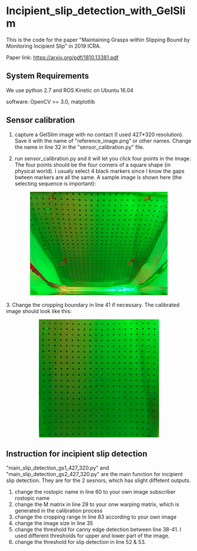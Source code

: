 # Incipient_slip_detection_with_GelSlim

This is the code for the paper "Maintaining Grasps within Slipping Bound by Monitoring Incipient Slip" in 2019 ICRA. 

Paper link: https://arxiv.org/pdf/1810.13381.pdf


## System Requirements
We use python 2.7 and ROS Kinetic on Ubuntu 16.04

software: OpenCV >= 3.0, matplotlib


## Sensor calibration
1. capture a GelSlim image with no contact (I used 427*320 resolution). Save it with the name of "reference_image.png" or other names. Change the name in line 32 in the "sensor_calibration.py" file.

2. run sensor_calibration.py and it will let you click four points in the image. The four points should be the four corners of a square shape (in physical world). I usualy select 4 black markers since I know the gaps bwteen markers are all the same. A sample image is shown here (the selecting sequence is important):

<p align="center">
  <img width="375" height="281" src="sensor_calibration.png">
</p>
3. Change the cropping boundary in line 41 if necessary. The calibrated image should look like this:
<p align="center">
  <img width="327" height="320" src="Calibrated image.png">
</p>

## Instruction for incipient slip detection
"main_slip_detection_gs1_427_320.py" and "main_slip_detection_gs2_427_320.py" are the main function for incipient slip detection. They are for the 2 sesnors, which has slight diffetent outputs. 

1. change the rostopic name in line 60 to your own image subscriber rostopic name 
2. change the M matrix in line 29 to your onw warping matrix, which is generated in the calibration process
3. change the cropping range in line 83 according to your own image 
4. change the image size in line 35
5. change the threshold for canny edge detection between line 38-41. I used different thresholds for upper and lower part of the image.
6. change the threshold for slip detection in line 52 & 53. 
